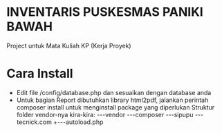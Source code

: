 # INVENTARIS PUSKESMAS PANIKI BAWAH
Project untuk Mata Kuliah KP (Kerja Proyek)

# Cara Install
- Edit file /config/database.php dan sesuaikan dengan database anda
- Untuk bagian Report dibutuhkan library html2pdf, jalankan perintah composer install untuk menginstall package yang diperlukan
Struktur folder vendor-nya kira-kira:
\---vendor
    \---composer
    \---sipupu
    \---tecnick.com
    +---autoload.php
